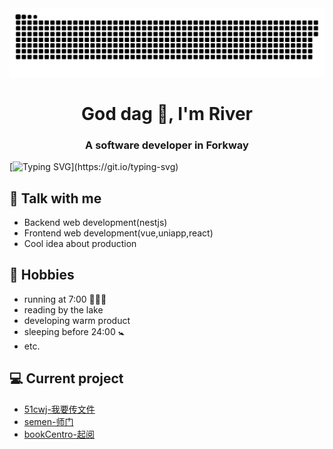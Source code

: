 
<div align="center">
  <img src="https://raw.githubusercontent.com/Achuan-2/Achuan-2/main/assets/github-contribution-grid-snake.svg" >
</div>


<h1 align="center">God dag 👋,  I'm River </h1>
<h3 align="center">A software developer in Forkway </h3>


[![Typing SVG](https://readme-typing-svg.herokuapp.com?size=16&duration=10000&color=F7874E&height=56&lines=%F0%9F%A4%B7%F0%9F%8F%BB+who+is+forkwayer%3F;%F0%9F%A5%B7+Those+who+are+saying+hello+to+world+.)](https://git.io/typing-svg)



## 💬 Talk with me 
- Backend web development(nestjs)
- Frontend web development(vue,uniapp,react)
- Cool idea about production

## 📅 Hobbies
- running at 7:00 🧑🏼‍🦽
- reading by the lake 
- developing warm product
- sleeping before 24:00 🚼
- etc.

## 💻 Current project
- [51cwj-我要传文件](https://51cwj.com)
- [semen-师门]()
- [bookCentro-起阅](https://web-uat.bookcentro.net/zh-HK/)



<!-- **Leizhenpeng/Leizhenpeng** is a ✨ _special_ ✨ repository because its `README.md` (this file) appears on your GitHub profile.

Here are some ideas to get you started:

- 🔭 I’m currently working on ...
- 🌱 I’m currently learning ...
- 👯 I’m looking to collaborate on ...
- 🤔 I’m looking for help with ...
- 💬 Ask me about ...
- 📫 How to reach me: ...
- 😄 Pronouns: ...
- ⚡ Fun fact: ...
-->

